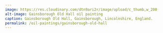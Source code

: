 ```yaml
---
image: https://res.cloudinary.com/dtn9ari2r/image/upload/c_thumb,w_200,g_face/v1533736843/oils/gainhall.jpg
alt-image: Gainsborough Old Hall oil painting
caption: Gainsborough Old Hall, Gainsborough, Lincolnshire, England.
permalink: /oil-paintings/gainsborough-old-hall
---  
```


